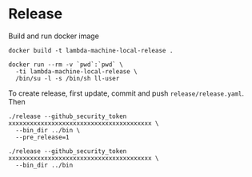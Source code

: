 # Release

Build and run docker image

```
docker build -t lambda-machine-local-release .

docker run --rm -v `pwd`:`pwd` \
  -ti lambda-machine-local-release \
  /bin/su -l -s /bin/sh ll-user
```

To create release, first update, commit and push `release/release.yaml`. Then

```
./release --github_security_token xxxxxxxxxxxxxxxxxxxxxxxxxxxxxxxxxxxxxxxx \
  --bin_dir ../bin \
  --pre_release=1

./release --github_security_token xxxxxxxxxxxxxxxxxxxxxxxxxxxxxxxxxxxxxxxx \
  --bin_dir ../bin
```
